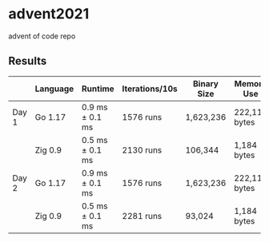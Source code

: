 # advent2021
advent of code repo

## Results

|       | Language | Runtime | Iterations/10s |  Binary Size | Memory Use |
|-------|----------|---------|------------|--------------|------------|
| Day 1 | Go 1.17 | 0.9 ms ±   0.1 ms | 1576 runs | 1,623,236 | 222,112 bytes |
|       | Zig 0.9 | 0.5 ms ±   0.1 ms | 2130 runs | 106,344 | 1,184 bytes |
| Day 2 | Go 1.17 | 0.9 ms ±   0.1 ms | 1576 runs | 1,623,236 | 222,112 bytes |
|       | Zig 0.9 | 0.5 ms ±   0.1 ms | 2281 runs | 93,024 | 1,184 bytes |
